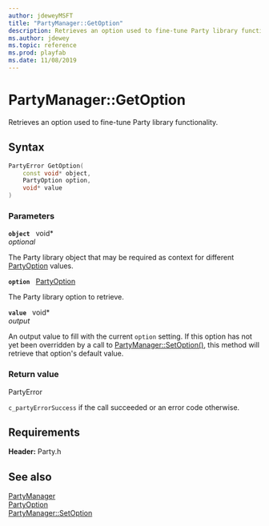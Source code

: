 ```yaml
---
author: jdeweyMSFT
title: "PartyManager::GetOption"
description: Retrieves an option used to fine-tune Party library functionality.
ms.author: jdewey
ms.topic: reference
ms.prod: playfab
ms.date: 11/08/2019
---
```


# PartyManager::GetOption  

Retrieves an option used to fine-tune Party library functionality.  

## Syntax  
  
```cpp
PartyError GetOption(  
    const void* object,  
    PartyOption option,  
    void* value  
)  
```  
  
### Parameters  
  
**`object`** &nbsp; void*  
*optional*  
  
The Party library object that may be required as context for different [PartyOption](../../../enums/partyoption.md) values.  
  
**`option`** &nbsp; [PartyOption](../../../enums/partyoption.md)  
  
The Party library option to retrieve.  
  
**`value`** &nbsp; void*  
*output*  
  
An output value to fill with the current `option` setting. If this option has not yet been overridden by a call to [PartyManager::SetOption()](partymanager_setoption.md), this method will retrieve that option's default value.  
  
  
### Return value  
PartyError
  
```c_partyErrorSuccess``` if the call succeeded or an error code otherwise.
  
  
## Requirements  
  
**Header:** Party.h
  
## See also  
[PartyManager](../partymanager.md)  
[PartyOption](../../../enums/partyoption.md)  
[PartyManager::SetOption](partymanager_setoption.md)
  
  
